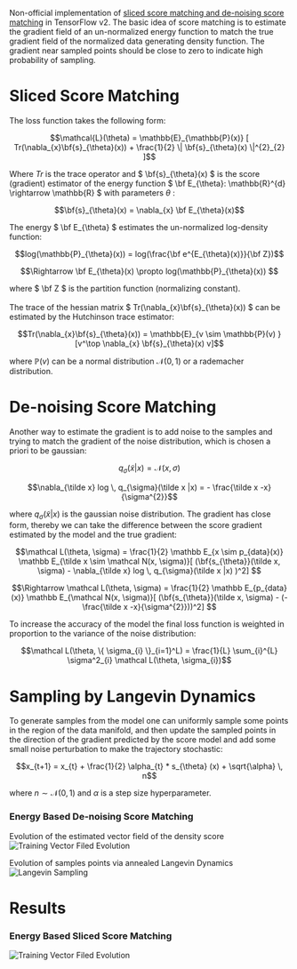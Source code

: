 Non-official implementation of [sliced score matching and de-noising score matching](https://arxiv.org/abs/1907.05600) in TensorFlow v2. The basic idea of score matching is to estimate the gradient field of an un-normalized energy function to match the true gradient field of the normalized data generating density function.
The gradient near sampled points should be close to zero to indicate high probability of sampling. 
# Sliced Score Matching
The loss function takes the following form:
```math
\mathcal{L}(\theta) = \mathbb{E}_{\mathbb{P}(x)} [ Tr(\nabla_{x}\bf{s}_{\theta}(x)) + \frac{1}{2} \| \bf{s}_{\theta}(x) \|^{2}_{2} ]
```

Where $` Tr `$ is the trace operator and $` \bf{s}_{\theta}(x) `$ is the score (gradient) estimator of the energy function $` \bf E_{\theta}: \mathbb{R}^{d} \rightarrow \mathbb{R} `$  with parameters $` \theta `$ :

```math
\bf{s}_{\theta}(x) = \nabla_{x} \bf E_{\theta}(x)
```

The energy $` \bf E_{\theta} `$ estimates the un-normalized log-density function:

```math
log(\mathbb{P}_{\theta}(x)) = log(\frac{\bf e^{E_{\theta}(x)}}{\bf Z})
```

```math
\Rightarrow \bf E_{\theta}(x) \propto log(\mathbb{P}_{\theta}(x))  
```

where $` \bf Z `$ is the partition function (normalizing constant).
\
\
The trace of the hessian matrix $` Tr(\nabla_{x}\bf{s}_{\theta}(x)) `$ can be estimated by the Hutchinson trace estimator:

```math
Tr(\nabla_{x}\bf{s}_{\theta}(x)) = \mathbb{E}_{v \sim \mathbb{P}(v) }[v^\top \nabla_{x} \bf{s}_{\theta}(x) v]
```

where $` \mathbb{P}(v) `$ can be a normal distribution $` \mathcal{N}(0,1) `$ or a rademacher distribution. 

# De-noising Score Matching  
Another way to estimate the gradient is to add noise to the samples and trying to match the gradient of the noise distribution, which is chosen a priori to be gaussian:

```math
q_{\sigma}(\tilde x |x) = \mathcal N(x, \sigma)
```

```math
\nabla_{\tilde x} log \, q_{\sigma}(\tilde x |x) = - \frac{\tilde x -x}{\sigma^{2}}
```

where $` q_{\sigma}(\tilde x |x) `$ is the gaussian noise distribution. The gradient has close form, thereby we can take the difference between the score gradient estimated by the model and the true gradient:

```math
\mathcal L(\theta, \sigma) = \frac{1}{2} \mathbb E_{x \sim p_{data}(x)} \mathbb E_{\tilde x \sim \mathcal N(x, \sigma)}[ (\bf{s_{\theta}}(\tilde x, \sigma) -  \nabla_{\tilde x} log \, q_{\sigma}(\tilde x |x) )^2] 
```
```math
\Rightarrow \mathcal L(\theta, \sigma) = \frac{1}{2} \mathbb E_{p_{data}(x)} \mathbb E_{\mathcal N(x, \sigma)}[ (\bf{s_{\theta}}(\tilde x, \sigma) - (- \frac{\tilde x -x}{\sigma^{2}}))^2] 
```

To increase the accuracy of the model the final loss function is weighted in proportion to the variance of the noise distribution: 

```math
\mathcal L(\theta, \{ \sigma_{i} \}_{i=1}^L) = \frac{1}{L} \sum_{i}^{L} \sigma^2_{i} \mathcal L(\theta, \sigma_{i})
```

# Sampling by Langevin Dynamics

To generate samples from the model one can uniformly sample some points in the region of the data manifold, and then update the sampled points in the direction of the gradient predicted by the score model and add some small noise perturbation to make the trajectory stochastic: 

```math
x_{t+1} = x_{t} + \frac{1}{2} \alpha_{t} *  s_{\theta}  (x) + \sqrt{\alpha} \, n
```
where $` n \sim \mathcal N(0, 1) `$ and  $` \alpha `$ is a step size hyperparameter. 


### Energy Based De-noising Score Matching
Evolution of the estimated vector field of the density score
![Training Vector Filed Evolution](https://github.com/claCase/ScoreMatching/blob/master/figures/Denoising%20Score%20Matching/Gaussian%20Mixture/2023-11-04T03_59_29/ebm_de-noising_animation_animation.gif)

Evolution of samples points via annealed Langevin Dynamics 
![Langevin Sampling](https://github.com/claCase/ScoreMatching/blob/master/figures/Denoising%20Score%20Matching/Gaussian%20Mixture/2023-11-04T03_59_29/default_trajectory_animation.gif)


# Results 
### Energy Based Sliced Score Matching 
![Training Vector Filed Evolution](https://github.com/claCase/ScoreMatching/blob/master/figures/Sliced%20Score%20Matching/2023-11-02T03_56_44/sliced_score_matching_2gif_animation.gif)


